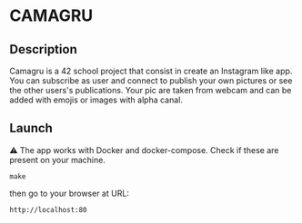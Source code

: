 # CAMAGRU

## Description

Camagru is a 42 school project that consist in create an Instagram like app.
You can subscribe as user and connect to publish your own pictures or see the other users's publications.
Your pic are taken from webcam and can be added with emojis or images with alpha canal.

## Launch

⚠️ The app works with Docker and docker-compose. Check if these are present on your machine.

```
make
```

then go to your browser at URL:
```
http://localhost:80
```
